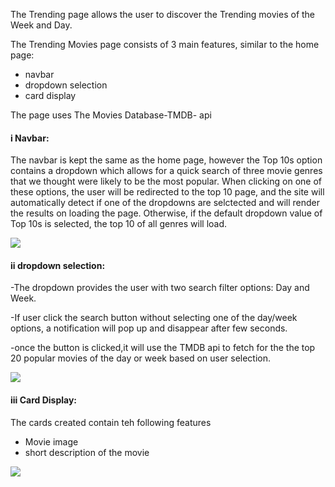 The Trending page allows the user to discover the Trending movies of the Week and Day. 

The Trending Movies page consists of 3 main features, similar to the home page:
- navbar
- dropdown selection
- card display 

The page uses The Movies Database-TMDB- api

#### i  Navbar:

The navbar is kept the same as the home page, however the Top 10s option contains a dropdown which allows for a quick search of three movie genres that we thought were likely to be the most popular. When clicking on one of these options, the user will be redirected to the top 10 page, and the site will automatically detect if one of the dropdowns are selctected and will render the results on loading the page. Otherwise, if the default dropdown value of Top 10s is selected, the top 10 of all genres will load. 

<p>
    <img src=./assets/img/readme/Navbar-Trending.png>
</p>

#### ii dropdown selection:

-The dropdown provides the user with two search filter options: Day and Week.

-If user click the search button without selecting one of the day/week options, a notification will pop up and disappear after few seconds. 

-once the button is clicked,it will use the TMDB api to fetch for the the top 20 popular movies of the day or week based on user selection.

<p>
    <img src=./assets/img/readme/Navbar-Trending.png>
</p>

#### iii Card Display:

The cards created contain teh following features

- Movie image
- short description of the movie


<p>
    <img src=./assets/img/readme/Navbar-Trending.png>
</p>
